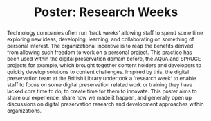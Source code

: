 ---
abstract: Technology companies often run ‘hack weeks’ allowing staff to spend some
  time exploring new ideas, developing, learning, and collaborating on something of
  personal interest. The organizational incentive is to reap the benefits derived
  from allowing such freedom to work on a personal project. This practice has been
  used within the digital preservation domain before, the AQuA and SPRUCE projects
  for example, which brought together content holders and developers to quickly develop
  solutions to content challenges. Inspired by this, the digital preservation team
  at the British Library undertook a ‘research week’ to enable staff to focus on some
  digital preservation related work or training they have lacked core time to do;
  to create time for them to innovate. This poster aims to share our experience, share
  how we made it happen, and generally open up discussions on digital preservation
  research and development approaches within organizations.
creators:
- May, Peter
date: null
document_url: https://az659834.vo.msecnd.net/eventsairwesteuprod/production-inconference-public/ee75a21f33a84ef18209da00d12c0996
grand_parent: iPRES
institutions:
- British Library
keywords:
- research
- innovation
- hack week
- training
landing_page_url: null
language: eng
layout: publication
license: CC-BY 4.0 International
notes_url: null
parent: iPRES 2022
presentation_url: null
size: null
source_name: iPRES
title: 'Poster: Research Weeks'
type: poster
year: 2022
---